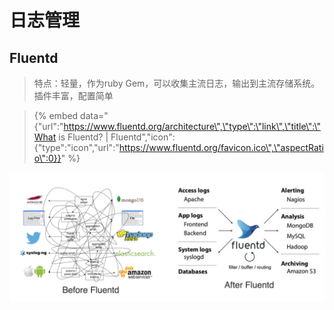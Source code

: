# 日志管理

## Fluentd

> 特点：轻量，作为ruby Gem，可以收集主流日志，输出到主流存储系统。插件丰富，配置简单

> {% embed data="{\"url\":\"https://www.fluentd.org/architecture\",\"type\":\"link\",\"title\":\"What is Fluentd? \| Fluentd\",\"icon\":{\"type\":\"icon\",\"url\":\"https://www.fluentd.org/favicon.ico\",\"aspectRatio\":0}}" %}



![](../.gitbook/assets/image%20%2812%29.png)

